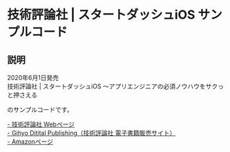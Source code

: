 # 技術評論社 | スタートダッシュiOS サンプルコード

## 説明
2020年6月1日発売<br>
技術評論社 | スタートダッシュiOS 〜アプリエンジニアの必須ノウハウをサクっと押さえる

のサンプルコードです。

[- 技術評論社 Webページ](https://gihyo.jp/book/2020/978-4-297-11403-9)<br>
[- Gihyo Ditital Publishing（技術評論社 電子書籍販売サイト）](https://gihyo.jp/dp/ebook/2020/978-4-297-11404-6)<br>
[- Amazonページ](https://www.amazon.co.jp/o/ASIN/4297114038/gihyojp-22)